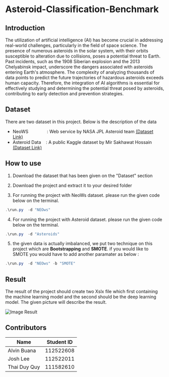 # Asteroid-Classification-Benchmark

## Introduction

The utilization of artificial intelligence (AI) has become crucial in addressing real-world challenges, particularly in the field of space science. The presence of numerous asteroids in the solar system, with their orbits susceptible to alteration due to collisions, poses a potential threat to Earth. Past incidents, such as the 1908 Siberian explosion and the 2013 Chelyabinsk impact, underscore the dangers associated with asteroids entering Earth's atmosphere. The complexity of analyzing thousands of data points to predict the future trajectories of hazardous asteroids exceeds human capacity. Therefore, the integration of AI algorithms is essential for effectively studying and determining the potential threat posed by asteroids, contributing to early detection and prevention strategies.


## Dataset
There are two dataset in this project. Below is the description of the data
- NeoWS &nbsp; &nbsp; &nbsp; &nbsp;  &nbsp;  &nbsp; &nbsp; : Web service by NASA JPL Asteroid team  [(Dataset Link)](https://drive.google.com/drive/folders/1NUtCdRhmBJxJY26ZFw9nW4qT8Has8Fhf?usp=sharing)
- Asteroid Data&nbsp; &nbsp; : A public Kaggle dataset by Mir Sakhawat Hossain [(Dataset Link)](https://drive.google.com/drive/folders/1oKkVucZzgh8DCsmG5-HTR7MIha6hTp7M?usp=sharing)


## How to use
1. Download the dataset that has been given on the "Dataset" section

2. Download the project and extract it to your desired folder

3. For running the project with NeoWs dataset. please run the given code below on the terminal.
```powershell
.\run.py  -d "NEOws"
```
4. For running the project with Asteroid dataset. please run the given code below on the terminal.
```powershell
.\run.py  -d "Asteroids"
```

5.  the given data is actually imbalanced, we put two technique on this project which are **Bootstrapping** and **SMOTE**. if you would like to SMOTE you would have to add another paramater as below :
```powershell
.\run.py  -d "NEOws" -b "SMOTE"
```

## Result

The result of the project should create two Xslx file which first containing the machine learning model and the second should be the deep learning model. 
The given picture will describe the result.

![Image Result](image.png)


## Contributors

| <font size=3>Name     | <font size=3>Student ID |
|-----------------|-----------------|
|<font size=3> Alvin Buana</font>   | <font size=3>112522608                                  |
| <font size=3>Josh Lee     | <font size=3>112522011                 |
| <font size=3>Thai Duy Quy    | <font size=3>111582610 |